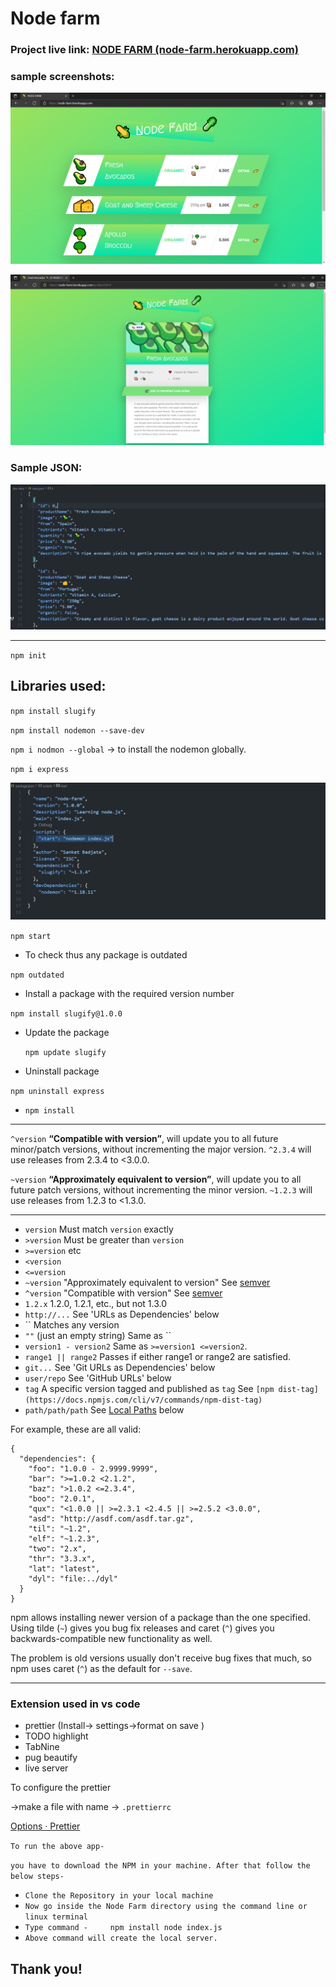 # Node farm

### Project live link: [NODE FARM (node-farm.herokuapp.com)](https://node-farm.herokuapp.com/)

### sample screenshots:

![Untitled](Images/Untitled.png)

![Untitled](Images/Untitled1.png)

### Sample JSON:

![Untitled](Images/Untitled2.png)

---

`npm init`

## Libraries used:

`npm install slugify`

`npm install nodemon --save-dev`

`npm i nodmon --global`    → to install the nodemon globally. 

`npm i express` 

![Untitled](Images/Untitled3.png)

`npm start`

 

- To check thus any package is outdated

`npm outdated`

- Install a package with the required version number

`npm install slugify@1.0.0`

- Update the package

  `npm update slugify`

- Uninstall package

 `npm uninstall express` 

- `npm install`

---

`^version` **“Compatible with version”**, will update you to all future minor/patch versions, without incrementing the major version. `^2.3.4` will use releases from 2.3.4 to <3.0.0.

`~version` **“Approximately equivalent to version”**, will update you to all future patch versions, without incrementing the minor version. `~1.2.3` will use releases from 1.2.3 to <1.3.0.

---

- `version` Must match `version` exactly
- `>version` Must be greater than `version`
- `>=version` etc
- `<version`
- `<=version`
- `~version` "Approximately equivalent to version" See [semver](https://github.com/npm/node-semver#versions)
- `^version` "Compatible with version" See [semver](https://github.com/npm/node-semver#versions)
- `1.2.x` 1.2.0, 1.2.1, etc., but not 1.3.0
- `http://...` See 'URLs as Dependencies' below
- `` Matches any version
- `""` (just an empty string) Same as ``
- `version1 - version2` Same as `>=version1 <=version2`.
- `range1 || range2` Passes if either range1 or range2 are satisfied.
- `git...` See 'Git URLs as Dependencies' below
- `user/repo` See 'GitHub URLs' below
- `tag` A specific version tagged and published as `tag` See `[npm dist-tag](https://docs.npmjs.com/cli/v7/commands/npm-dist-tag)`
- `path/path/path` See [Local Paths](https://docs.npmjs.com/cli/v7/configuring-npm/package-json#local-paths) below

For example, these are all valid:

```
{
  "dependencies": {
    "foo": "1.0.0 - 2.9999.9999",
    "bar": ">=1.0.2 <2.1.2",
    "baz": ">1.0.2 <=2.3.4",
    "boo": "2.0.1",
    "qux": "<1.0.0 || >=2.3.1 <2.4.5 || >=2.5.2 <3.0.0",
    "asd": "http://asdf.com/asdf.tar.gz",
    "til": "~1.2",
    "elf": "~1.2.3",
    "two": "2.x",
    "thr": "3.3.x",
    "lat": "latest",
    "dyl": "file:../dyl"
  }
}

```

npm allows installing newer version of a package than the one specified. Using tilde (`~`) gives you bug fix releases and caret (`^`) gives you backwards-compatible new functionality as well.

The problem is old versions usually don't receive bug fixes that much, so npm uses caret (`^`) as the default for `--save`.

---

### Extension used in vs code

- prettier (Install→ settings→format on save )
- TODO highlight
- TabNine
- pug beautify
- live server

To configure the prettier

→make a file with name → `.prettierrc` 

[Options · Prettier](https://prettier.io/docs/en/options.html)


`To run the above app-` 

`you have to download the NPM in your machine. After that follow the below steps-` 

- `Clone the Repository in your local machine`
- `Now go inside the Node Farm directory using the command line or linux terminal`
- `Type command -    
 npm install
 node index.js`
- `Above command will create the local server.`


## Thank you! 
